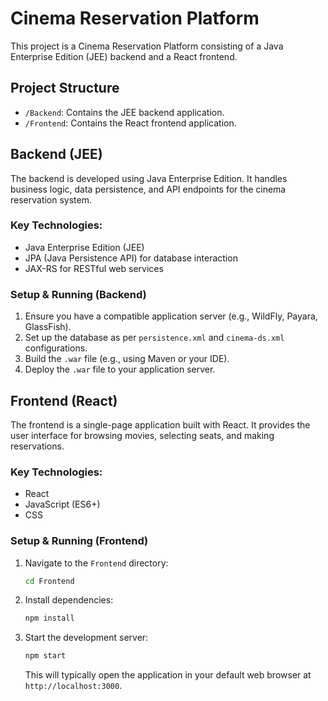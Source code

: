 # Cinema Reservation Platform

This project is a Cinema Reservation Platform consisting of a Java Enterprise Edition (JEE) backend and a React frontend.

## Project Structure

-   `/Backend`: Contains the JEE backend application.
-   `/Frontend`: Contains the React frontend application.

## Backend (JEE)

The backend is developed using Java Enterprise Edition. It handles business logic, data persistence, and API endpoints for the cinema reservation system.

### Key Technologies:
-   Java Enterprise Edition (JEE)
-   JPA (Java Persistence API) for database interaction
-   JAX-RS for RESTful web services

### Setup & Running (Backend)


1.  Ensure you have a compatible application server (e.g., WildFly, Payara, GlassFish).
2.  Set up the database as per `persistence.xml` and `cinema-ds.xml` configurations.
3.  Build the `.war` file (e.g., using Maven or your IDE).
4.  Deploy the `.war` file to your application server.

## Frontend (React)

The frontend is a single-page application built with React. It provides the user interface for browsing movies, selecting seats, and making reservations.

### Key Technologies:
-   React
-   JavaScript (ES6+)
-   CSS

### Setup & Running (Frontend)

1.  Navigate to the `Frontend` directory:
    ```bash
    cd Frontend
    ```
2.  Install dependencies:
    ```bash
    npm install
    ```
3.  Start the development server:
    ```bash
    npm start
    ```
    This will typically open the application in your default web browser at `http://localhost:3000`.

